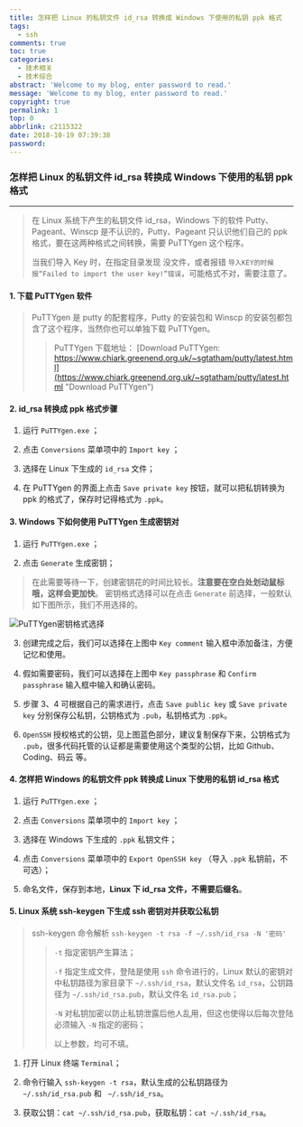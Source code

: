 ```yaml
---
title: 怎样把 Linux 的私钥文件 id_rsa 转换成 Windows 下使用的私钥 ppk 格式
tags:
  - ssh
comments: true
toc: true
categories:
  - 技术相关
  - 技术综合
abstract: 'Welcome to my blog, enter password to read.'
message: 'Welcome to my blog, enter password to read.'
copyright: true
permalink: 1
top: 0
abbrlink: c2115322
date: 2018-10-19 07:39:38
password:
---
```

<script type="text/javascript" src="/js/src/bai.js"></script>

### 怎样把 Linux 的私钥文件 id_rsa 转换成 Windows 下使用的私钥 ppk 格式

---

> 在 Linux 系统下产生的私钥文件 id_rsa，Windows 下的软件 Putty、Pageant、Winscp 是不认识的，Putty、Pageant 只认识他们自己的 ppk 格式，要在这两种格式之间转换，需要 PuTTYgen 这个程序。
>
> 当我们导入 Key 时，在指定目录发现 没文件，或者报错 `导入KEY的时候报“Failed to import the user key!”错误`，可能格式不对，需要注意了。

#### 1. 下载 PuTTYgen 软件

> PuTTYgen 是 putty 的配套程序，Putty 的安装包和 Winscp 的安装包都包含了这个程序，当然你也可以单独下载 PuTTYgen。
>> PuTTYgen 下载地址： [Download PuTTYgen: https://www.chiark.greenend.org.uk/~sgtatham/putty/latest.html](https://www.chiark.greenend.org.uk/~sgtatham/putty/latest.html "Download PuTTYgen")

#### 2. id_rsa 转换成 ppk 格式步骤

1. 运行 `PuTTYgen.exe` ；

2. 点击 `Conversions` 菜单项中的 `Import key` ；

3. 选择在 Linux 下生成的 `id_rsa` 文件；

4. 在 PuTTYgen 的界面上点击 `Save private key` 按钮，就可以把私钥转换为 ppk 的格式了，保存时记得格式为 `.ppk`。


#### 3. Windows 下如何使用 PuTTYgen 生成密钥对

1. 运行 `PuTTYgen.exe` ；

2. 点击 `Generate` 生成密钥；
> 在此需要等待一下，创建密钥花的时间比较长。**注意要在空白处划动鼠标哦，这样会更加快**。
> 密钥格式选择可以在点击 `Generate` 前选择，一般默认如下图所示，我们不用选择的。

![PuTTYgen密钥格式选择](https://i.imgur.com/pZcznWG.png "PuTTYgen密钥格式选择")

3. 创建完成之后，我们可以选择在上图中 `Key comment` 输入框中添加备注，方便记忆和使用。

4. 假如需要密码，我们可以选择在上图中 `Key passphrase` 和 `Confirm passphrase` 输入框中输入和确认密码。

5. 步骤 3、4 可根据自己的需求进行，点击 `Save public key` 或 `Save private key` 分别保存公私钥，公钥格式为 `.pub`，私钥格式为 `.ppk`。

6. `OpenSSH` 授权格式的公钥，见上图蓝色部分，建议复制保存下来，公钥格式为 `.pub`，很多代码托管的认证都是需要使用这个类型的公钥，比如 Github、Coding、码云 等。


#### 4. 怎样把 Windows 的私钥文件 ppk 转换成 Linux 下使用的私钥 id_rsa 格式

1. 运行 `PuTTYgen.exe` ；

2. 点击 `Conversions` 菜单项中的 `Import key` ；

3. 选择在 Windows 下生成的 `.ppk` 私钥文件；

4. 点击 `Conversions` 菜单项中的 `Export OpenSSH key` （导入 `.ppk` 私钥前，不可选）；

5. 命名文件，保存到本地，**Linux 下 id_rsa 文件，不需要后缀名**。


#### 5. Linux 系统 ssh-keygen 下生成 ssh 密钥对并获取公私钥

> ssh-keygen 命令解析 `ssh-keygen -t rsa -f ~/.ssh/id_rsa -N '密码'`
>
>> `-t` 指定密钥产生算法；
>>
>> `-f` 指定生成文件，登陆是使用 `ssh` 命令进行的，Linux 默认的密钥对中私钥路径为家目录下 `~/.ssh/id_rsa`，默认文件名 `id_rsa`，公钥路径为 `~/.ssh/id_rsa.pub`，默认文件名 `id_rsa.pub`；
>>
>> `-N` 对私钥加密以防止私钥泄露后他人乱用，但这也使得以后每次登陆必须输入 `-N` 指定的密码；
>>
>> 以上参数，均可不填。


1. 打开 Linux 终端 `Terminal`；

2. 命令行输入 `ssh-keygen -t rsa`，默认生成的公私钥路径为 `~/.ssh/id_rsa.pub` 和 ` ~/.ssh/id_rsa`。

3. 获取公钥：`cat ~/.ssh/id_rsa.pub`，获取私钥：`cat ~/.ssh/id_rsa`。
